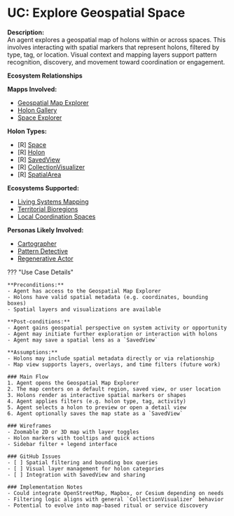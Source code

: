 # UC: Explore Geospatial Space

**Description:**  
An agent explores a geospatial map of holons within or across spaces. This involves interacting with spatial markers that represent holons, filtered by type, tag, or location. Visual context and mapping layers support pattern recognition, discovery, and movement toward coordination or engagement.

**Ecosystem Relationships**

**Mapps Involved:**
- [Geospatial Map Explorer](../mapps/geospatial-map-explorer.md)
- [Holon Gallery](../mapps/holon-gallery.md)
- [Space Explorer](../mapps/space-explorer.md)

**Holon Types:**
- [R] [Space](../holon-types.md#space)
- [R] [Holon](../holon-types.md#holon)
- [R] [SavedView](../holon-types.md#savedview)
- [R] [CollectionVisualizer](../holon-types.md)
- [R] [SpatialArea](../holon-types.md#spatialarea)

**Ecosystems Supported:**
- [Living Systems Mapping](../ecosystem-activation.md#5-natural-resource-commons)
- [Territorial Bioregions](../ecosystem-activation.md#5-natural-resource-commons)
- [Local Coordination Spaces](../ecosystem-activation.md#1-empowered-agents-holarchy)

**Personas Likely Involved:**
- [Cartographer](../personas/cartographer.md)
- [Pattern Detective](../personas/pattern-detective.md)
- [Regenerative Actor](../personas/regenerative-actor.md)

??? "Use Case Details"

    **Preconditions:**  
    - Agent has access to the Geospatial Map Explorer  
    - Holons have valid spatial metadata (e.g. coordinates, bounding boxes)  
    - Spatial layers and visualizations are available  

    **Post-conditions:**  
    - Agent gains geospatial perspective on system activity or opportunity  
    - Agent may initiate further exploration or interaction with holons  
    - Agent may save a spatial lens as a `SavedView`  

    **Assumptions:**  
    - Holons may include spatial metadata directly or via relationship  
    - Map view supports layers, overlays, and time filters (future work)  

    ### Main Flow  
    1. Agent opens the Geospatial Map Explorer  
    2. The map centers on a default region, saved view, or user location  
    3. Holons render as interactive spatial markers or shapes  
    4. Agent applies filters (e.g. holon type, tag, activity)  
    5. Agent selects a holon to preview or open a detail view  
    6. Agent optionally saves the map state as a `SavedView`  

    ### Wireframes  
    - Zoomable 2D or 3D map with layer toggles  
    - Holon markers with tooltips and quick actions  
    - Sidebar filter + legend interface  

    ### GitHub Issues  
    - [ ] Spatial filtering and bounding box queries  
    - [ ] Visual layer management for holon categories  
    - [ ] Integration with SavedView and sharing  

    ### Implementation Notes  
    - Could integrate OpenStreetMap, Mapbox, or Cesium depending on needs  
    - Filtering logic aligns with general `CollectionVisualizer` behavior  
    - Potential to evolve into map-based ritual or service discovery  